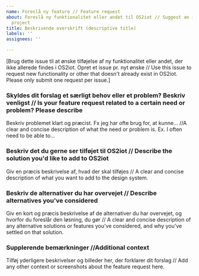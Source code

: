 ```yaml
---
name: Foreslå ny feature // Feature request
about: Foreslå ny funktionalitet eller andet til OS2iot // Suggest an idea for this
  project
title: Beskrivende overskrift (descriptive title)
labels: ''
assignees: ''

---
```


[Brug dette issue til at ønske tilføjelse af ny funktionalitet eller andet, der ikke allerede findes i OS2iot. Opret et issue pr. nyt ønske // Use this issue to request new functionality or other that doesn't already exist in OS2iot. Please only submit one request per issue.]

### Skyldes dit forslag et særligt behov eller et problem? Beskriv venligst // Is your feature request related to a certain need or problem? Please describe
Beskriv problemet klart og præcist. Fx jeg har ofte brug for, at kunne... //A clear and concise description of what the need or problem is. Ex. I often need to be able to...

### Beskriv det du gerne ser tilføjet til OS2iot // Describe the solution you'd like to add to OS2iot
Giv en præcis beskrivelse af, hvad der skal tilføjes // A clear and concise description of what you want to add to the design system.

### Beskriv de alternativer du har overvejet // Describe alternatives you've considered
Giv en kort og præcis beskrivelse af de alternativer du har overvejet, og hvorfor du foreslår den løsning, du gør // A clear and concise description of any alternative solutions or features you've considered, and why you've settled on that solution.

### Supplerende bemærkninger //Additional context
Tilføj yderligere beskrivelser og billeder her, der forklarer dit forslag // Add any other context or screenshots about the feature request here.
